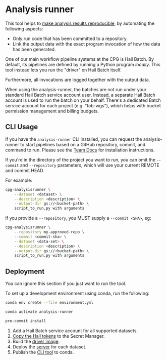 # Analysis runner

This tool helps to [make analysis results reproducible](https://github.com/populationgenomics/team-docs/blob/main/reproducible_analyses.md),
by automating the following aspects:

- Only run code that has been committed to a repository.
- Link the output data with the exact program invocation of how the data has
  been generated.

One of our main workflow pipeline systems at the CPG is Hail Batch. By
default, its pipelines are defined by running a Python program
_locally_. This tool instead lets you run the "driver" on Hail Batch itself.

Furthermore, all invocations are logged together with the output data.

When using the analysis-runner, the batches are not run under your standard
Hail Batch service account user. Instead, a separate Hail Batch account is
used to run the batch on your behalf. There's a dedicated Batch service
account for each project (e.g. "tob-wgs"), which helps with bucket permission
management and billing budgets.

## CLI Usage

If you have the `analysis-runner` CLI installed, you can request the analysis-runner
to start pipelines based on a GitHub repository, commit, and command to run.
Please see the [Team Docs](https://github.com/populationgenomics/team-docs/) for
installation instructions.

If you're in the directory of the project you want to run, you can omit
the `--commit` and `--repository` parameters, which will use your current REMOTE
and commit HEAD.

For example:

```bash
cpg-analysisrunner \
    --dataset <dataset> \
    --description <description> \
    --output-dir gs://<bucket-path> \
    script_to_run.py with arguments
```

If you provide a `--repository`, you MUST supply a `--commit <SHA>`, eg:

```bash
cpg-analysisrunner \
    --repository my-approved-repo \
    --commit <commit-sha> \
    --dataset <data-set> \
    --description <description> \
    --output-dir gs://<bucket-path> \
    script_to_run.py with arguments
```

## Deployment

You can ignore this section if you just want to run the tool.

To set up a development environment using conda, run the following:

```bash
conda env create --file environment.yml

conda activate analysis-runner

pre-commit install
```

1. Add a Hail Batch service account for all supported datasets.
1. [Copy the Hail tokens](tokens) to the Secret Manager.
1. Build the [driver image](driver).
1. Deploy the [server](server) for each dataset.
1. Publish the [CLI tool](cli) to conda.
